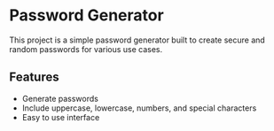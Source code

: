 
# Password Generator

This project is a simple password generator built to create secure and random passwords for various use cases.

## Features

- Generate passwords 
- Include uppercase, lowercase, numbers, and special characters
- Easy to use interface

